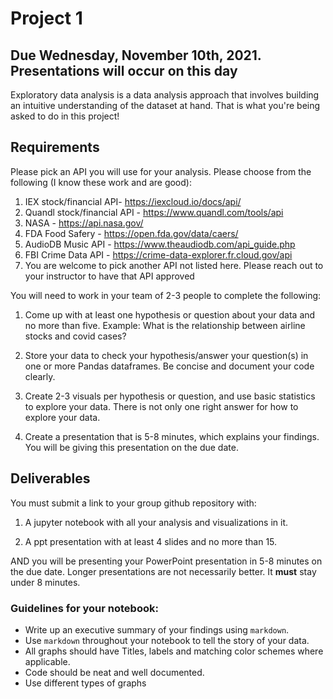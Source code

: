 # Project 1

## Due Wednesday, November 10th, 2021. Presentations will occur on this day

Exploratory data analysis is a data analysis approach that involves building an intuitive understanding
of the dataset at hand. That is what you're being asked to do in this project!

## Requirements

Please pick an API you will use for your analysis. Please choose from the following (I know these work and are good):

1. IEX stock/financial API- https://iexcloud.io/docs/api/ 
2. Quandl stock/financial API - https://www.quandl.com/tools/api
3. NASA - https://api.nasa.gov/
4. FDA Food Safery - https://open.fda.gov/data/caers/
5. AudioDB Music API - https://www.theaudiodb.com/api_guide.php
6. FBI Crime Data API - https://crime-data-explorer.fr.cloud.gov/api
7. You are welcome to pick another API not listed here. Please reach out to your instructor to
have that API approved

You will need to work in your team of 2-3 people to complete the following:

1. Come up with at least one hypothesis or question about your data and no more than five. 
Example: What is the relationship between airline stocks and covid cases?

2. Store your data to check your hypothesis/answer your question(s) in one or more Pandas dataframes. 
Be concise and document your code clearly.

3. Create 2-3 visuals per hypothesis or question, and use basic statistics to explore your data. There is not only one right answer
for how to explore your data.

4. Create a presentation that is 5-8 minutes, which explains your findings. You will be giving this presentation
on the due date. 

## Deliverables

You must submit a link to your group github repository with:

1. A jupyter notebook with all your analysis and visualizations in it.

2. A ppt presentation with at least 4 slides and no more than 15. 

AND you will be presenting your PowerPoint presentation in 5-8 minutes on the due date. Longer presentations are not necessarily better. It **must** stay under 8 minutes.


### Guidelines for your notebook:

- Write up an executive summary of your findings using `markdown`. 
- Use `markdown` throughout your notebook to tell the story of your data.
- All graphs should have Titles, labels and matching color schemes where applicable.
- Code should be neat and well documented. 
- Use different types of graphs
